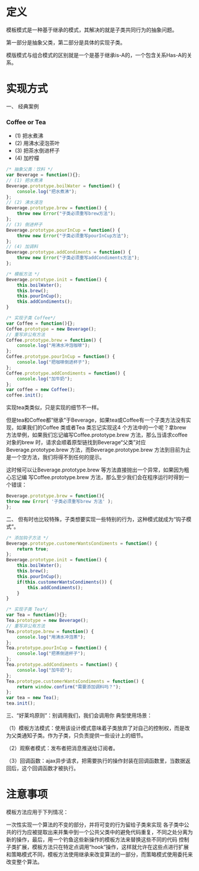 # 定义
模板模式是一种基于继承的模式，其解决的就是子类共同行为的抽象问题。

第一部分是抽象父类，第二部分是具体的实现子类。

模版模式与组合模式的区别就是一个是基于继承is-A的，一个包含关系Has-A的关系。

# 实现方式
一、 经典案例
### Coffee or Tea 
* (1) 把水煮沸 
* (2) 用沸水浸泡茶叶 
* (3) 把茶水倒进杯子 
* (4) 加柠檬

```javaScript
/* 抽象父类：饮料 */
var Beverage = function(){};
// (1) 把水煮沸
Beverage.prototype.boilWater = function() {
    console.log("把水煮沸");
};
// (2) 沸水浸泡
Beverage.prototype.brew = function() {
    throw new Error("子类必须重写brew方法");
};
// (3) 倒进杯子
Beverage.prototype.pourInCup = function() {
    throw new Error("子类必须重写pourInCup方法");
};
// (4) 加调料
Beverage.prototype.addCondiments = function() {
    throw new Error("子类必须重写addCondiments方法");
};

/* 模板方法 */
Beverage.prototype.init = function() {
    this.boilWater();
    this.brew();
    this.pourInCup();
    this.addCondiments();
}

/* 实现子类 Coffee*/
var Coffee = function(){};
Coffee.prototype = new Beverage();
// 重写非公有方法
Coffee.prototype.brew = function() {
    console.log("用沸水冲泡咖啡");
};
Coffee.prototype.pourInCup = function() {
    console.log("把咖啡倒进杯子");
};
Coffee.prototype.addCondiments = function() {
    console.log("加牛奶");
};
var coffee = new Coffee();
coffee.init();
```

实现tea类类似，只是实现的细节不一样。

但是tea和Coffee都“继承”于Beverage，如果tea或Coffee有一个子类方法没有实现，如果我们的Coffee 类或者Tea 类忘记实现这4 个方法中的一个呢？拿brew 方法举例，如果我们忘记编写Coffee.prototype.brew 方法，那么当请求coffee 对象的brew 时，请求会顺着原型链找到Beverage“父类”对应Beverage.prototype.brew 方法，而Beverage.prototype.brew 方法到目前为止是一个空方法，我们将得不到任何的提示。

这时候可以让Beverage.prototype.brew 等方法直接抛出一个异常，如果因为粗心忘记编
写Coffee.prototype.brew 方法，那么至少我们会在程序运行时得到一个错误：
```javaScript
Beverage.prototype.brew = function(){
throw new Error( '子类必须重写brew 方法' );
};
```

二、 但有时也比较特殊，子类想要实现一些特别的行为，这种模式就成为“钩子模式”。
```javaScript
/* 添加钩子方法 */
Beverage.prototype.customerWantsCondiments = function() {
    return true;
};
Beverage.prototype.init = function() {
    this.boilWater();
    this.brew();
    this.pourInCup();
    if(this.customerWantsCondiments()) {
        this.addCondiments();
    }
}

/* 实现子类 Tea*/
var Tea = function(){};
Tea.prototype = new Beverage();
// 重写非公有方法
Tea.prototype.brew = function() {
    console.log("用沸水冲泡茶");
};
Tea.prototype.pourInCup = function() {
    console.log("把茶倒进杯子");
};
Tea.prototype.addCondiments = function() {
    console.log("加牛奶");
};
Tea.prototype.customerWantsCondiments = function() {
    return window.confirm("需要添加调料吗？");
};
var tea = new Tea();
tea.init();
```

三、“好莱坞原则”：别调用我们，我们会调用你
典型使用场景： 

（1）模板方法模式：使用该设计模式意味着子类放弃了对自己的控制权，而是改为父类通知子类。作为子类，只负责提供一些设计上的细节。 

（2）观察者模式：发布者把消息推送给订阅者。 

（3）回调函数：ajax异步请求，把需要执行的操作封装在回调函数里，当数据返回后，这个回调函数才被执行。

# 注意事项
模板方法应用于下列情况：

一次性实现一个算法的不变的部分，并将可变的行为留给子类来实现
各子类中公共的行为应被提取出来并集中到一个公共父类中的避免代码重复，不同之处分离为新的操作，最后，用一个钓鱼这些新操作的模板方法来替换这些不同的代码
控制子类扩展，模板方法只在特定点调用“hook”操作，这样就允许在这些点进行扩展
和策略模式不同，模板方法使用继承来改变算法的一部分，而策略模式使用委托来改变整个算法。

